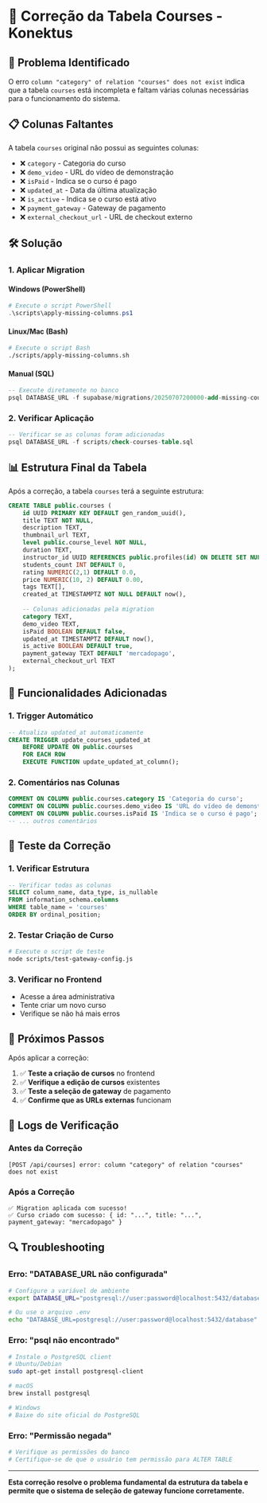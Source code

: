 # 🔧 Correção da Tabela Courses - Konektus

## 🚨 **Problema Identificado**

O erro `column "category" of relation "courses" does not exist` indica que a tabela `courses` está incompleta e faltam várias colunas necessárias para o funcionamento do sistema.

## 📋 **Colunas Faltantes**

A tabela `courses` original não possui as seguintes colunas:

- ❌ `category` - Categoria do curso
- ❌ `demo_video` - URL do vídeo de demonstração
- ❌ `isPaid` - Indica se o curso é pago
- ❌ `updated_at` - Data da última atualização
- ❌ `is_active` - Indica se o curso está ativo
- ❌ `payment_gateway` - Gateway de pagamento
- ❌ `external_checkout_url` - URL de checkout externo

## 🛠️ **Solução**

### **1. Aplicar Migration**

#### **Windows (PowerShell)**
```powershell
# Execute o script PowerShell
.\scripts\apply-missing-columns.ps1
```

#### **Linux/Mac (Bash)**
```bash
# Execute o script Bash
./scripts/apply-missing-columns.sh
```

#### **Manual (SQL)**
```sql
-- Execute diretamente no banco
psql DATABASE_URL -f supabase/migrations/20250707200000-add-missing-course-columns.sql
```

### **2. Verificar Aplicação**

```sql
-- Verificar se as colunas foram adicionadas
psql DATABASE_URL -f scripts/check-courses-table.sql
```

## 📊 **Estrutura Final da Tabela**

Após a correção, a tabela `courses` terá a seguinte estrutura:

```sql
CREATE TABLE public.courses (
    id UUID PRIMARY KEY DEFAULT gen_random_uuid(),
    title TEXT NOT NULL,
    description TEXT,
    thumbnail_url TEXT,
    level public.course_level NOT NULL,
    duration TEXT,
    instructor_id UUID REFERENCES public.profiles(id) ON DELETE SET NULL,
    students_count INT DEFAULT 0,
    rating NUMERIC(2,1) DEFAULT 0.0,
    price NUMERIC(10, 2) DEFAULT 0.00,
    tags TEXT[],
    created_at TIMESTAMPTZ NOT NULL DEFAULT now(),
    
    -- Colunas adicionadas pela migration
    category TEXT,
    demo_video TEXT,
    isPaid BOOLEAN DEFAULT false,
    updated_at TIMESTAMPTZ DEFAULT now(),
    is_active BOOLEAN DEFAULT true,
    payment_gateway TEXT DEFAULT 'mercadopago',
    external_checkout_url TEXT
);
```

## 🔧 **Funcionalidades Adicionadas**

### **1. Trigger Automático**
```sql
-- Atualiza updated_at automaticamente
CREATE TRIGGER update_courses_updated_at 
    BEFORE UPDATE ON public.courses 
    FOR EACH ROW 
    EXECUTE FUNCTION update_updated_at_column();
```

### **2. Comentários nas Colunas**
```sql
COMMENT ON COLUMN public.courses.category IS 'Categoria do curso';
COMMENT ON COLUMN public.courses.demo_video IS 'URL do vídeo de demonstração do curso';
COMMENT ON COLUMN public.courses.isPaid IS 'Indica se o curso é pago';
-- ... outros comentários
```

## 🧪 **Teste da Correção**

### **1. Verificar Estrutura**
```sql
-- Verificar todas as colunas
SELECT column_name, data_type, is_nullable 
FROM information_schema.columns 
WHERE table_name = 'courses' 
ORDER BY ordinal_position;
```

### **2. Testar Criação de Curso**
```bash
# Execute o script de teste
node scripts/test-gateway-config.js
```

### **3. Verificar no Frontend**
- Acesse a área administrativa
- Tente criar um novo curso
- Verifique se não há mais erros

## 🚀 **Próximos Passos**

Após aplicar a correção:

1. ✅ **Teste a criação de cursos** no frontend
2. ✅ **Verifique a edição de cursos** existentes
3. ✅ **Teste a seleção de gateway** de pagamento
4. ✅ **Confirme que as URLs externas** funcionam

## 📝 **Logs de Verificação**

### **Antes da Correção**
```
[POST /api/courses] error: column "category" of relation "courses" does not exist
```

### **Após a Correção**
```
✅ Migration aplicada com sucesso!
✅ Curso criado com sucesso: { id: "...", title: "...", payment_gateway: "mercadopago" }
```

## 🔍 **Troubleshooting**

### **Erro: "DATABASE_URL não configurada"**
```bash
# Configure a variável de ambiente
export DATABASE_URL="postgresql://user:password@localhost:5432/database"

# Ou use o arquivo .env
echo "DATABASE_URL=postgresql://user:password@localhost:5432/database" > .env
```

### **Erro: "psql não encontrado"**
```bash
# Instale o PostgreSQL client
# Ubuntu/Debian
sudo apt-get install postgresql-client

# macOS
brew install postgresql

# Windows
# Baixe do site oficial do PostgreSQL
```

### **Erro: "Permissão negada"**
```bash
# Verifique as permissões do banco
# Certifique-se de que o usuário tem permissão para ALTER TABLE
```

---

**Esta correção resolve o problema fundamental da estrutura da tabela e permite que o sistema de seleção de gateway funcione corretamente.** 